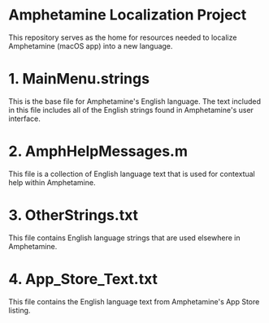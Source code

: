 # Amphetamine Localization Project
This repository serves as the home for resources needed to localize Amphetamine (macOS app) into a new language.

# 1. MainMenu.strings
This is the base file for Amphetamine's English language. The text included in this file includes all of the English strings found in Amphetamine's user interface.

# 2. AmphHelpMessages.m
This file is a collection of English language text that is used for contextual help within Amphetamine.

# 3. OtherStrings.txt
This file contains English language strings that are used elsewhere in Amphetamine.

# 4. App_Store_Text.txt
This file contains the English language text from Amphetamine's App Store listing.
